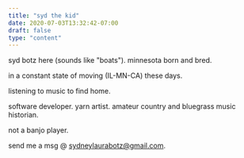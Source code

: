 ```yaml
---
title: "syd the kid"
date: 2020-07-03T13:32:42-07:00
draft: false
type: "content"
---
```


syd botz here (sounds like "boats"). minnesota born and bred.

in a constant state of moving (IL-MN-CA) these days. 

listening to music to find home.

software developer. yarn artist. amateur country and bluegrass music historian. 

not a banjo player.  

send me a msg @ sydneylaurabotz@gmail.com.  